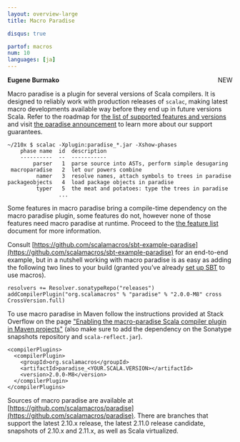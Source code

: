 ```yaml
---
layout: overview-large
title: Macro Paradise

disqus: true

partof: macros
num: 10
languages: [ja]
---
```

<span class="label success" style="float: right;">NEW</span>

**Eugene Burmako**

Macro paradise is a plugin for several versions of Scala compilers.
It is designed to reliably work with production releases of <code>scalac</code>,
making latest macro developments available way before they end up in future versions Scala.
Refer to the roadmap for [the list of supported features and versions](/overviews/macros/roadmap.html)
and visit [the paradise announcement](http://scalamacros.org/news/2013/08/07/roadmap-for-macro-paradise.html)
to learn more about our support guarantees.

    ~/210x $ scalac -Xplugin:paradise_*.jar -Xshow-phases
        phase name  id  description
        ----------  --  -----------
            parser   1  parse source into ASTs, perform simple desugaring
     macroparadise   2  let our powers combine
             namer   3  resolve names, attach symbols to trees in paradise
    packageobjects   4  load package objects in paradise
             typer   5  the meat and potatoes: type the trees in paradise
                    ...

Some features in macro paradise bring a compile-time dependency on the macro paradise plugin,
some features do not, however none of those features need macro paradise at runtime.
Proceed to the [the feature list](/overviews/macros/roadmap.html) document for more information.

Consult [https://github.com/scalamacros/sbt-example-paradise](https://github.com/scalamacros/sbt-example-paradise)
for an end-to-end example, but in a nutshell working with macro paradise is as easy as adding the following two lines
to your build (granted you’ve already [set up SBT](/overviews/macros/overview.html#using_macros_with_maven_or_sbt)
to use macros).

    resolvers += Resolver.sonatypeRepo("releases")
    addCompilerPlugin("org.scalamacros" % "paradise" % "2.0.0-M8" cross CrossVersion.full)

To use macro paradise in Maven follow the instructions provided at Stack Overflow on the page ["Enabling the macro-paradise Scala compiler plugin in Maven projects"](http://stackoverflow.com/questions/19086241/enabling-the-macro-paradise-scala-compiler-plugin-in-maven-projects) (also make sure to add the dependency on the Sonatype snapshots repository and `scala-reflect.jar`).

    <compilerPlugins>
      <compilerPlugin>
        <groupId>org.scalamacros</groupId>
        <artifactId>paradise_<YOUR.SCALA.VERSION></artifactId>
        <version>2.0.0-M8</version>
      </compilerPlugin>
    </compilerPlugins>

Sources of macro paradise are available at [https://github.com/scalamacros/paradise](https://github.com/scalamacros/paradise).
There are branches that support the latest 2.10.x release, the latest 2.11.0 release candidate,
snapshots of 2.10.x and 2.11.x, as well as Scala virtualized.
